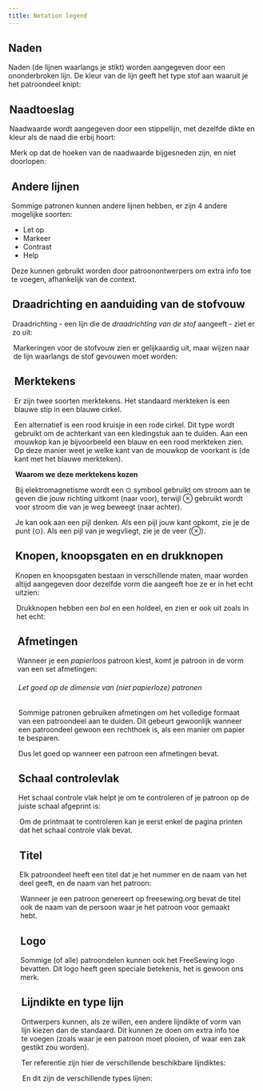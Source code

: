 ```yaml
---
title: Notation legend
---
```


## Naden

Naden (de lijnen waarlangs je stikt) worden aangegeven door een ononderbroken lijn. De kleur van de lijn geeft het type stof aan waaruit je het patroondeel knipt:

<Legend part="fabricLines" caption="Seamlines for different fabric types" />

## Naadtoeslag

Naadwaarde wordt aangegeven door een stippellijn, met dezelfde dikte en kleur als de naad die erbij hoort:

<Legend part="saLines" caption="Seam allowance for different fabric types" />

Merk op dat de hoeken van de naadwaarde bijgesneden zijn, en niet doorlopen:

<Legend part="sa" caption="A trimmer seam allowance corner" />

## Andere lijnen

Sommige patronen kunnen andere lijnen hebben, er zijn 4 andere mogelijke soorten:

 - Let op
 - Markeer
 - Contrast
 - Help

Deze kunnen gebruikt worden door patroonontwerpers om extra info toe te voegen, afhankelijk van de context.

<Legend part="otherLines" caption="Other line styles" />

## Draadrichting en aanduiding van de stofvouw

Draadrichting - een lijn die de *draadrichting van de stof* aangeeft - ziet er zo uit:

<Legend part="grainline" caption="A grainline indicator" />

Markeringen voor de stofvouw zien er gelijkaardig uit, maar wijzen naar de lijn waarlangs de stof gevouwen moet worden:

<Legend part="cutonfold" caption="A cut-on-fold indicator" />

## Merktekens

Er zijn twee soorten merktekens. Het standaard merkteken is een blauwe stip in een blauwe cirkel.

Een alternatief is een rood kruisje in een rode cirkel. Dit type wordt gebruikt om de achterkant van een kledingstuk aan te duiden. Aan een mouwkop kan je bijvoorbeeld een blauw en een rood merkteken zien. Op deze manier weet je welke kant van de mouwkop de voorkant is (de kant met het blauwe merkteken).

<Legend part="notches" caption="The default notch style (shown left) and alternative style for notches on the back" />

<Tip>

**Waarom we deze merktekens kozen**

Bij elektromagnetisme wordt een ⊙ symbool gebruikt om stroom aan te geven die jouw richting uitkomt (naar voor), terwijl ⊗ gebruikt wordt voor stroom die van je weg beweegt (naar achter).

Je kan ook aan een pijl denken. Als een pijl jouw kant opkomt, zie je de punt (⊙).
Als een pijl van je wegvliegt, zie je de veer (⊗).

</Tip>

## Knopen, knoopsgaten en en drukknopen

Knopen en knoopsgaten bestaan in verschillende maten, maar worden altijd aangegeven door dezelfde vorm die aangeeft hoe ze er in het echt uitzien:

<Legend part="buttons" caption="A button is shown on the left, and a buttonhole on the right" />

Drukknopen hebben een *bol* en een *hol*deel, en zien er ook uit zoals in het echt:

<Legend part="snaps" caption="A snap stud is shown on the left, and a snap socket on the right" />

## Afmetingen

Wanneer je een *papierloos* patroon kiest, komt je patroon in de vorm van een set afmetingen:

<Legend part="dimension" caption="An example of a dimension on a pattern" />

<Note>

###### Let goed op de dimensie van (niet papierloze) patronen

Sommige patronen gebruiken afmetingen om het volledige formaat van een patroondeel aan te duiden.
Dit gebeurt gewoonlijk wanneer een patroondeel gewoon een rechthoek is, als een manier om papier te besparen.

Dus let goed op wanneer een patroon een afmetingen bevat.
</Note>

## Schaal controlevlak

Het schaal controle vlak helpt je om te controleren of je patroon op de juiste schaal afgeprint is:

<Legend part="scalebox" caption="The scale box" />

<Tip>
Om de printmaat te controleren kan je eerst enkel de pagina printen dat het schaal controle vlak bevat.
</Tip>

## Titel

Elk patroondeel heeft een titel dat je het nummer en de naam van het deel geeft, en de naam van het patroon:

<Legend part="title" caption="Example of a title" />

<Note>
Wanneer je een patroon genereert op freesewing.org bevat de titel ook de naam van de persoon waar je het patroon voor gemaakt hebt.
</Note>

## Logo

Sommige (of alle) patroondelen kunnen ook het FreeSewing logo bevatten. Dit logo heeft geen speciale betekenis, het is gewoon ons merk.

<Legend part="logo" caption="The FreeSewing logo" />

## Lijndikte en type lijn

Ontwerpers kunnen, als ze willen, een andere lijndikte of vorm van lijn kiezen dan de standaard. Dit kunnen ze doen om extra info toe te voegen (zoals waar je een patroon moet plooien, of waar een zak gestikt zou worden).

Ter referentie zijn hier de verschillende beschikbare lijndiktes:

<Legend part="lineWidths" caption="The different line widths" />

En dit zijn de verschillende types lijnen:

<Legend part="lineStrokes" caption="The different line strokes" />

